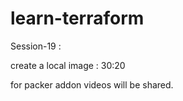# learn-terraform


Session-19 :


create a local image : 30:20

for packer addon videos will be shared.